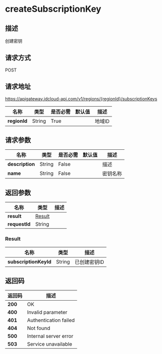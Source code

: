 # createSubscriptionKey


## 描述
创建密钥

## 请求方式
POST

## 请求地址
https://apigateway.jdcloud-api.com/v1/regions/{regionId}/subscriptionKeys

|名称|类型|是否必需|默认值|描述|
|---|---|---|---|---|
|**regionId**|String|True| |地域ID|

## 请求参数
|名称|类型|是否必需|默认值|描述|
|---|---|---|---|---|
|**description**|String|False| |描述|
|**name**|String|False| |密钥名称|


## 返回参数
|名称|类型|描述|
|---|---|---|
|**result**|[Result](createsubscriptionkey#result)| |
|**requestId**|String| |

### <div id="result">Result</div>
|名称|类型|描述|
|---|---|---|
|**subscriptionKeyId**|String|已创建密钥ID|

## 返回码
|返回码|描述|
|---|---|
|**200**|OK|
|**400**|Invalid parameter|
|**401**|Authentication failed|
|**404**|Not found|
|**500**|Internal server error|
|**503**|Service unavailable|
